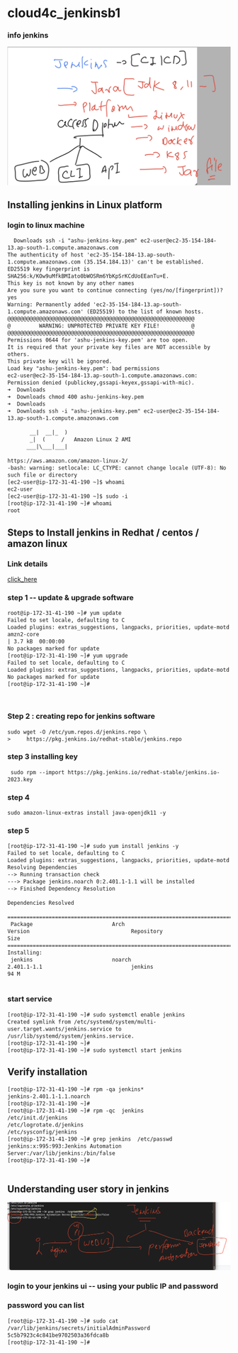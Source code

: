 # cloud4c_jenkinsb1

### info  jenkins 

<img src="info.png">

## Installing jenkins in Linux platform 

### login to linux machine 

```
  Downloads ssh -i "ashu-jenkins-key.pem" ec2-user@ec2-35-154-184-13.ap-south-1.compute.amazonaws.com  
The authenticity of host 'ec2-35-154-184-13.ap-south-1.compute.amazonaws.com (35.154.184.13)' can't be established.
ED25519 key fingerprint is SHA256:k/KOw9uMfkBMIato0bWOSRm6YbKpSrKCdUoEEanTu+E.
This key is not known by any other names
Are you sure you want to continue connecting (yes/no/[fingerprint])? yes
Warning: Permanently added 'ec2-35-154-184-13.ap-south-1.compute.amazonaws.com' (ED25519) to the list of known hosts.
@@@@@@@@@@@@@@@@@@@@@@@@@@@@@@@@@@@@@@@@@@@@@@@@@@@@@@@@@@@
@         WARNING: UNPROTECTED PRIVATE KEY FILE!          @
@@@@@@@@@@@@@@@@@@@@@@@@@@@@@@@@@@@@@@@@@@@@@@@@@@@@@@@@@@@
Permissions 0644 for 'ashu-jenkins-key.pem' are too open.
It is required that your private key files are NOT accessible by others.
This private key will be ignored.
Load key "ashu-jenkins-key.pem": bad permissions
ec2-user@ec2-35-154-184-13.ap-south-1.compute.amazonaws.com: Permission denied (publickey,gssapi-keyex,gssapi-with-mic).
➜  Downloads 
➜  Downloads chmod 400 ashu-jenkins-key.pem
➜  Downloads 
➜  Downloads ssh -i "ashu-jenkins-key.pem" ec2-user@ec2-35-154-184-13.ap-south-1.compute.amazonaws.com  

       __|  __|_  )
       _|  (     /   Amazon Linux 2 AMI
      ___|\___|___|

https://aws.amazon.com/amazon-linux-2/
-bash: warning: setlocale: LC_CTYPE: cannot change locale (UTF-8): No such file or directory
[ec2-user@ip-172-31-41-190 ~]$ whoami
ec2-user
[ec2-user@ip-172-31-41-190 ~]$ sudo -i
[root@ip-172-31-41-190 ~]# whoami
root

```

## Steps to Install jenkins in Redhat / centos / amazon linux 

### Link details 

[click_here](https://www.jenkins.io/doc/tutorials/tutorial-for-installing-jenkins-on-AWS/)


### step 1 -- update & upgrade software

```
root@ip-172-31-41-190 ~]# yum update
Failed to set locale, defaulting to C
Loaded plugins: extras_suggestions, langpacks, priorities, update-motd
amzn2-core                                                                                                            | 3.7 kB  00:00:00     
No packages marked for update
[root@ip-172-31-41-190 ~]# yum upgrade
Failed to set locale, defaulting to C
Loaded plugins: extras_suggestions, langpacks, priorities, update-motd
No packages marked for update
[root@ip-172-31-41-190 ~]# 



```

### Step 2 : creating repo for jenkins software

```
sudo wget -O /etc/yum.repos.d/jenkins.repo \
>     https://pkg.jenkins.io/redhat-stable/jenkins.repo
```

### step 3 installing key 

```
 sudo rpm --import https://pkg.jenkins.io/redhat-stable/jenkins.io-2023.key
```

### step 4 

```
sudo amazon-linux-extras install java-openjdk11 -y
```

### step 5 

```
[root@ip-172-31-41-190 ~]# sudo yum install jenkins -y
Failed to set locale, defaulting to C
Loaded plugins: extras_suggestions, langpacks, priorities, update-motd
Resolving Dependencies
--> Running transaction check
---> Package jenkins.noarch 0:2.401.1-1.1 will be installed
--> Finished Dependency Resolution

Dependencies Resolved

=============================================================================================================================================
 Package                         Arch                           Version                                Repository                       Size
=============================================================================================================================================
Installing:
 jenkins                         noarch                         2.401.1-1.1                            jenkins                          94 M


```

### start service

```
[root@ip-172-31-41-190 ~]# sudo systemctl enable jenkins
Created symlink from /etc/systemd/system/multi-user.target.wants/jenkins.service to /usr/lib/systemd/system/jenkins.service.
[root@ip-172-31-41-190 ~]# 
[root@ip-172-31-41-190 ~]# sudo systemctl start jenkins
```

## Verify installation 

```
[root@ip-172-31-41-190 ~]# rpm -qa jenkins* 
jenkins-2.401.1-1.1.noarch
[root@ip-172-31-41-190 ~]# 
[root@ip-172-31-41-190 ~]# rpm -qc  jenkins
/etc/init.d/jenkins
/etc/logrotate.d/jenkins
/etc/sysconfig/jenkins
[root@ip-172-31-41-190 ~]# grep jenkins  /etc/passwd
jenkins:x:995:993:Jenkins Automation Server:/var/lib/jenkins:/bin/false
[root@ip-172-31-41-190 ~]# 


```
## Understanding user story in jenkins

<img src="users.png">

### login to your jenkins ui -- using your public IP and password 

### password you can list 

```
[root@ip-172-31-41-190 ~]# sudo cat  /var/lib/jenkins/secrets/initialAdminPassword 
5c5b7923c4c841be9702503a36fdca8b
[root@ip-172-31-41-190 ~]# 


```


